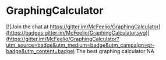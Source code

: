 # GraphingCalculator

[![Join the chat at https://gitter.im/McFeelio/GraphingCalculator](https://badges.gitter.im/McFeelio/GraphingCalculator.svg)](https://gitter.im/McFeelio/GraphingCalculator?utm_source=badge&utm_medium=badge&utm_campaign=pr-badge&utm_content=badge)
The best graphing calculator NA

